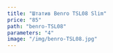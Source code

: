 ```yaml
---
title: "Штатив Benro TSL08 Slim"
price: "85"
path: "benro-TSL08"
parameters: "4"
image: "/img/benro-TSL08.jpg"
---
```

